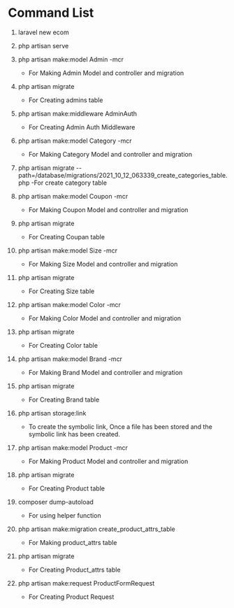 # Command List

1. laravel new ecom

2. php artisan serve

3. php artisan make:model Admin -mcr
    - For Making Admin Model and controller and migration
4. php artisan migrate
    - For Creating admins table
5. php artisan make:middleware AdminAuth
    - For Creating Admin Auth Middleware
6. php artisan make:model Category -mcr
    - For Making Category Model and controller and migration
7. php artisan migrate --path=/database/migrations/2021_10_12_063339_create_categories_table.php
   -For create category table
8. php artisan make:model Coupon -mcr
    - For Making Coupon Model and controller and migration
9. php artisan migrate
    - For Creating Coupan table
10. php artisan make:model Size -mcr
    - For Making Size Model and controller and migration
11. php artisan migrate
    - For Creating Size table
12. php artisan make:model Color -mcr
    - For Making Color Model and controller and migration
13. php artisan migrate
    - For Creating Color table
14. php artisan make:model Brand -mcr
    - For Making Brand Model and controller and migration
15. php artisan migrate
    - For Creating Brand table
16. php artisan storage:link
    - To create the symbolic link, Once a file has been stored and the symbolic link has been created.
17. php artisan make:model Product -mcr
    - For Making Product Model and controller and migration
18. php artisan migrate
    - For Creating Product table
19. composer dump-autoload
    - For using helper function
20. php artisan make:migration create_product_attrs_table
    - For Making product_attrs table
21. php artisan migrate
    - For Creating Product_attrs table
22. php artisan make:request ProductFormRequest
    - For Creating Product Request 
